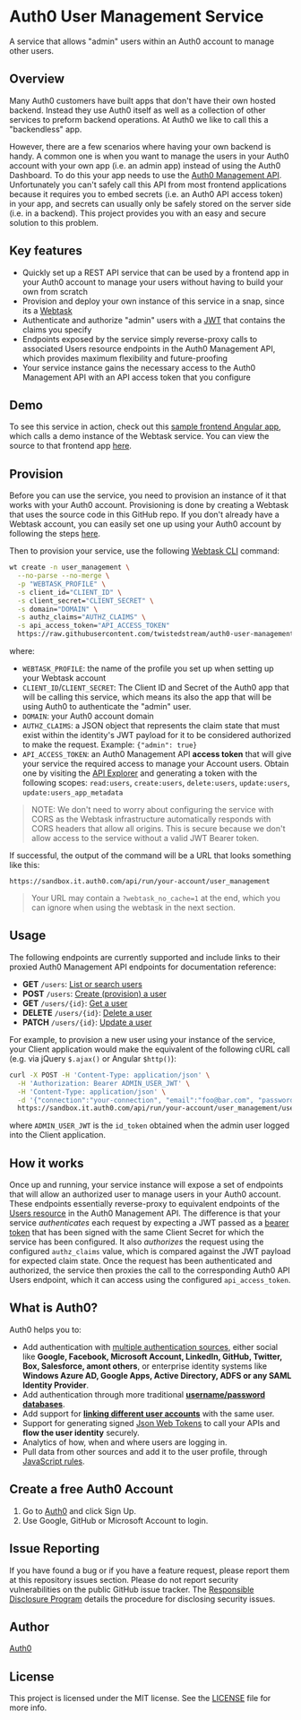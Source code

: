 # Auth0 User Management Service

A service that allows "admin" users within an Auth0 account to manage other users.

## Overview

Many Auth0 customers have built apps that don't have their own hosted backend. Instead they use Auth0 itself as well as a collection of other services to preform backend operations. At Auth0 we like to call this a "backendless" app.

However, there are a few scenarios where having your own backend is handy. A common one is when you want to manage the users in your Auth0 account with your own app (i.e. an admin app) instead of using the Auth0 Dashboard. To do this your app needs to use the [Auth0 Management API](https://auth0.com/docs/api/v2). Unfortunately you can't safely call this API from most frontend applications because it requires you to embed secrets (i.e. an Auth0 API access token) in your app, and secrets can usually only be safely stored on the server side (i.e. in a backend). This project provides you with an easy and secure solution to this problem.

## Key features

* Quickly set up a REST API service that can be used by a frontend app in your Auth0 account to manage your users without having to build your own from scratch
* Provision and deploy your own instance of this service in a snap, since its a [Webtask](https://webtask.io)
* Authenticate and authorize "admin" users with a [JWT](http://jwt.io) that contains the claims you specify
* Endpoints exposed by the service simply reverse-proxy calls to associated Users resource endpoints in the Auth0 Management API, which provides maximum flexibility and future-proofing
* Your service instance gains the necessary access to the Auth0 Management API with an API access token that you configure

## Demo

To see this service in action, check out this [sample frontend Angular app](http://twistedstream.github.io/auth0-user-management-service), which calls a demo instance of the Webtask service. You can view the source to that frontend app [here](https://github.com/twistedstream/auth0-user-management-service/tree/gh-pages).

## Provision

Before you can use the service, you need to provision an instance of it that works with your Auth0 account. Provisioning is done by creating a Webtask that uses the source code in this GitHub repo. If you don't already have a Webtask account, you can easily set one up using your Auth0 account by following the steps [here](https://manage.auth0.com/#/account/webtasks).

Then to provision your service, use the following [Webtask CLI](https://webtask.io/cli) command:

```bash
wt create -n user_management \
  --no-parse --no-merge \
  -p "WEBTASK_PROFILE" \
  -s client_id="CLIENT_ID" \
  -s client_secret="CLIENT_SECRET" \
  -s domain="DOMAIN" \
  -s authz_claims="AUTHZ_CLAIMS" \
  -s api_access_token="API_ACCESS_TOKEN"
  https://raw.githubusercontent.com/twistedstream/auth0-user-management-service/master/webtask.js
```

where:
* `WEBTASK_PROFILE`: the name of the profile you set up when setting up your Webtask account
* `CLIENT_ID`/`CLIENT_SECRET`: The Client ID and Secret of the Auth0 app that will be calling this service, which means its also the app that will be using Auth0 to authenticate the "admin" user.
* `DOMAIN`: your Auth0 account domain
* `AUTHZ_CLAIMS`: a JSON object that represents the claim state that must exist within the identity's JWT payload for it to be considered authorized to make the request. Example: `{"admin": true}`
* `API_ACCESS_TOKEN`: an Auth0 Management API **access token** that will give your service the required access to manage your Account users. Obtain one by visiting the [API Explorer](https://auth0.com/docs/api/v2) and generating a token with the following scopes: `read:users`, `create:users`, `delete:users`, `update:users`, `update:users_app_metadata`

> NOTE: We don't need to worry about configuring the service with CORS as the Webtask infrastructure automatically responds with CORS headers that allow all origins. This is secure because we don't allow access to the service without a valid JWT Bearer token.

If successful, the output of the command will be a URL that looks something like this:

```
https://sandbox.it.auth0.com/api/run/your-account/user_management
```

> Your URL may contain a `?webtask_no_cache=1` at the end, which you can ignore when using the webtask in the next section.

## Usage

The following endpoints are currently supported and include links to their proxied Auth0 Management API endpoints for documentation reference:

* **GET** `/users`: [List or search users](https://auth0.com/docs/api/v2#!/Users/get_users)
* **POST** `/users`: [Create (provision) a user](https://auth0.com/docs/api/v2#!/Users/post_users)
* **GET** `/users/{id}`: [Get a user](https://auth0.com/docs/api/v2#!/Users/get_users_by_id)
* **DELETE** `/users/{id}`: [Delete a user](https://auth0.com/docs/api/v2#!/Users/delete_users_by_id)
* **PATCH** `/users/{id}`: [Update a user](https://auth0.com/docs/api/v2#!/Users/patch_users_by_id)

For example, to provision a new user using your instance of the service, your Client application would make the equivalent of the following cURL call (e.g. via jQuery `$.ajax()` or Angular `$http()`):

```bash
curl -X POST -H 'Content-Type: application/json' \
  -H 'Authorization: Bearer ADMIN_USER_JWT' \
  -H 'Content-Type: application/json' \
  -d '{"connection":"your-connection", "email":"foo@bar.com", "password":"secret"}' \
  https://sandbox.it.auth0.com/api/run/your-account/user_management/users
```

where `ADMIN_USER_JWT` is the `id_token` obtained when the admin user logged into the Client application.

## How it works

Once up and running, your service instance will expose a set of endpoints that will allow an authorized user to manage users in your Auth0 account. These endpoints essentially reverse-proxy to equivalent endpoints of the [Users resource](https://auth0.com/docs/api/v2#!/Users/get_users) in the Auth0 Management API. The difference is that your service *authenticates* each request by expecting a JWT passed as a [bearer token](https://tools.ietf.org/html/draft-ietf-oauth-v2-bearer-20#section-2.1) that has been signed with the same Client Secret for which the service has been configured. It also *authorizes* the request using the configured `authz_claims` value, which is compared against the JWT payload for expected claim state. Once the request has been authenticated and authorized, the service then proxies the call to the corresponding Auth0 API Users endpoint, which it can access using the configured `api_access_token`.

## What is Auth0?

Auth0 helps you to:

* Add authentication with [multiple authentication sources](https://docs.auth0.com/identityproviders), either social like **Google, Facebook, Microsoft Account, LinkedIn, GitHub, Twitter, Box, Salesforce, amont others**, or enterprise identity systems like **Windows Azure AD, Google Apps, Active Directory, ADFS or any SAML Identity Provider**.
* Add authentication through more traditional **[username/password databases](https://docs.auth0.com/mysql-connection-tutorial)**.
* Add support for **[linking different user accounts](https://docs.auth0.com/link-accounts)** with the same user.
* Support for generating signed [Json Web Tokens](https://docs.auth0.com/jwt) to call your APIs and **flow the user identity** securely.
* Analytics of how, when and where users are logging in.
* Pull data from other sources and add it to the user profile, through [JavaScript rules](https://docs.auth0.com/rules).

## Create a free Auth0 Account

1. Go to [Auth0](https://auth0.com) and click Sign Up.
2. Use Google, GitHub or Microsoft Account to login.

## Issue Reporting

If you have found a bug or if you have a feature request, please report them at this repository issues section. Please do not report security vulnerabilities on the public GitHub issue tracker. The [Responsible Disclosure Program](https://auth0.com/whitehat) details the procedure for disclosing security issues.

## Author

[Auth0](https://auth0.com)

## License

This project is licensed under the MIT license. See the [LICENSE](LICENSE) file for more info.
